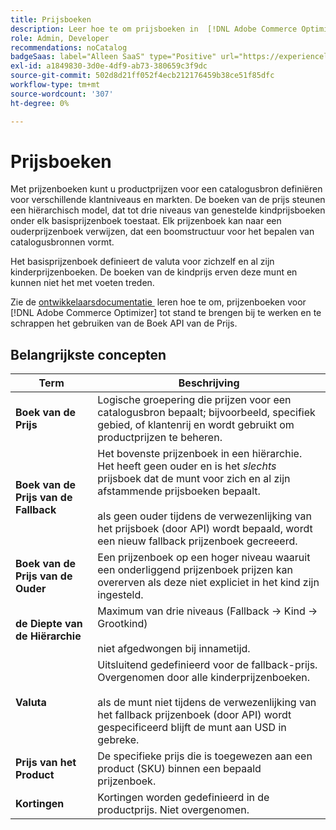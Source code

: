 ```yaml
---
title: Prijsboeken
description: Leer hoe te om prijsboeken in  [!DNL Adobe Commerce Optimizer] te beheren.
role: Admin, Developer
recommendations: noCatalog
badgeSaas: label="Alleen SaaS" type="Positive" url="https://experienceleague.adobe.com/nl/docs/commerce/user-guides/product-solutions" tooltip="Alleen van toepassing op Adobe Commerce as a Cloud Service- en Adobe Commerce Optimizer-projecten (door Adobe beheerde SaaS-infrastructuur)."
exl-id: a1849830-3d0e-4df9-ab73-380659c3f9dc
source-git-commit: 502d8d21ff052f4ecb212176459b38ce51f85dfc
workflow-type: tm+mt
source-wordcount: '307'
ht-degree: 0%

---
```


# Prijsboeken

Met prijzenboeken kunt u productprijzen voor een catalogusbron definiëren voor verschillende klantniveaus en markten. De boeken van de prijs steunen een hiërarchisch model, dat tot drie niveaus van genestelde kindprijsboeken onder elk basisprijzenboek toestaat. Elk prijzenboek kan naar een ouderprijzenboek verwijzen, dat een boomstructuur voor het bepalen van catalogusbronnen vormt.

Het basisprijzenboek definieert de valuta voor zichzelf en al zijn kinderprijzenboeken. De boeken van de kindprijs erven deze munt en kunnen niet het met voeten treden.

Zie de [&#x200B; ontwikkelaarsdocumentatie &#x200B;](https://developer.adobe.com/commerce/services/reference/rest/) leren hoe te om, prijzenboeken voor [!DNL Adobe Commerce Optimizer] tot stand te brengen bij te werken en te schrappen het gebruiken van de Boek API van de Prijs.

## Belangrijkste concepten

| Term | Beschrijving |
|------|-------------|
| **Boek van de Prijs** | Logische groepering die prijzen voor een catalogusbron bepaalt; bijvoorbeeld, specifiek gebied, of klantenrij en wordt gebruikt om productprijzen te beheren. |
| **Boek van de Prijs van de Fallback** | Het bovenste prijzenboek in een hiërarchie. Het heeft geen ouder en is het *slechts* prijsboek dat de munt voor zich en al zijn afstammende prijsboeken bepaalt.<br/><br/> als geen ouder tijdens de verwezenlijking van het prijsboek (door API) wordt bepaald, wordt een nieuw fallback prijzenboek gecreeerd. |
| **Boek van de Prijs van de Ouder** | Een prijzenboek op een hoger niveau waaruit een onderliggend prijzenboek prijzen kan overerven als deze niet expliciet in het kind zijn ingesteld. |
| **de Diepte van de Hiërarchie** | Maximum van drie niveaus (Fallback -> Kind -> Grootkind) <br/><br/> niet afgedwongen bij innametijd. |
| **Valuta** | Uitsluitend gedefinieerd voor de fallback-prijs. Overgenomen door alle kinderprijzenboeken.<br/><br/> als de munt niet tijdens de verwezenlijking van het fallback prijzenboek (door API) wordt gespecificeerd blijft de munt aan USD in gebreke. |
| **Prijs van het Product** | De specifieke prijs die is toegewezen aan een product (SKU) binnen een bepaald prijzenboek. |
| **Kortingen** | Kortingen worden gedefinieerd in de productprijs. Niet overgenomen. |

